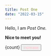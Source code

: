```yaml
---
title: Post One
date: "2022-03-15"
---
```


Hello, I am _Post One._

**Nice to meet you!**

<script>
    let count = 0

    function increase() {
        count += 1
    }
</script>
{count}
<button on:click={increase}>increase</button>

<style>
 button {
     color: pink;
 }
</style>